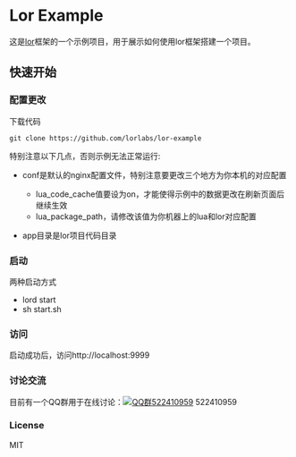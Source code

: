 # Lor Example

这是[lor](https://github.com/sumory/lor)框架的一个示例项目，用于展示如何使用lor框架搭建一个项目。


## 快速开始

### 配置更改

下载代码

```
git clone https://github.com/lorlabs/lor-example
```

特别注意以下几点，否则示例无法正常运行:

- conf是默认的nginx配置文件，特别注意要更改三个地方为你本机的对应配置
    - lua_code_cache值要设为on，才能使得示例中的数据更改在刷新页面后继续生效
    - lua_package_path，请修改该值为你机器上的lua和lor对应配置

- app目录是lor项目代码目录


### 启动

两种启动方式

- lord start
- sh start.sh

### 访问

启动成功后，访问http://localhost:9999

### 讨论交流

目前有一个QQ群用于在线讨论：[![QQ群522410959](http://pub.idqqimg.com/wpa/images/group.png)](http://shang.qq.com/wpa/qunwpa?idkey=b930a7ba4ac2ecac927cb51101ff26de1170c0d0a31c554b5383e9e8de004834) 522410959


### License

MIT
